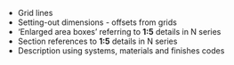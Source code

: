 - Grid lines
- Setting-out dimensions - offsets from grids
- ‘Enlarged area boxes’ referring to **1:5** details in N series
- Section references to **1:5** details in N series
- Description using systems, materials and finishes codes